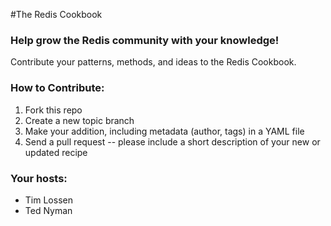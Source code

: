 #The Redis Cookbook

### Help grow the Redis community with your knowledge!

Contribute your patterns, methods, and ideas to the Redis Cookbook.

### How to Contribute:

1. Fork this repo
2. Create a new topic branch
3. Make your addition, including metadata (author, tags) in a YAML file
4. Send a pull request -- please include a short description of your new or updated recipe

### Your hosts:

* Tim Lossen
* Ted Nyman
